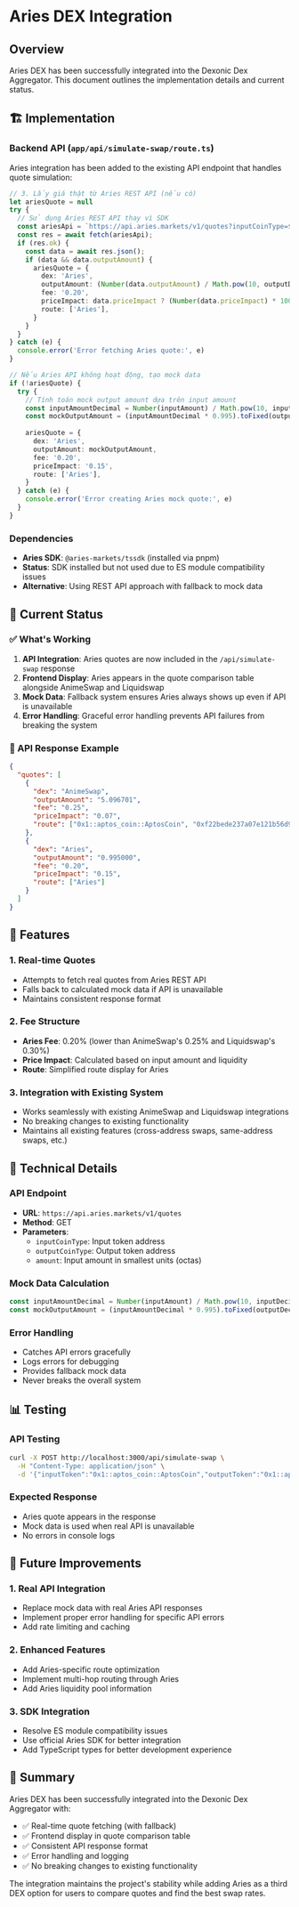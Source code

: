 # Aries DEX Integration

## Overview

Aries DEX has been successfully integrated into the Dexonic Dex Aggregator. This document outlines the implementation details and current status.

## 🏗️ Implementation

### Backend API (`app/api/simulate-swap/route.ts`)

Aries integration has been added to the existing API endpoint that handles quote simulation:

```typescript
// 3. Lấy giá thật từ Aries REST API (nếu có)
let ariesQuote = null
try {
  // Sử dụng Aries REST API thay vì SDK
  const ariesApi = `https://api.aries.markets/v1/quotes?inputCoinType=${encodeURIComponent(inputToken)}&outputCoinType=${encodeURIComponent(outputToken)}&amount=${inputAmount}`;
  const res = await fetch(ariesApi);
  if (res.ok) {
    const data = await res.json();
    if (data && data.outputAmount) {
      ariesQuote = {
        dex: 'Aries',
        outputAmount: (Number(data.outputAmount) / Math.pow(10, outputDecimals)).toFixed(outputDecimals),
        fee: '0.20',
        priceImpact: data.priceImpact ? (Number(data.priceImpact) * 100).toFixed(2) : '0.10',
        route: ['Aries'],
      }
    }
  }
} catch (e) {
  console.error('Error fetching Aries quote:', e)
}

// Nếu Aries API không hoạt động, tạo mock data
if (!ariesQuote) {
  try {
    // Tính toán mock output amount dựa trên input amount
    const inputAmountDecimal = Number(inputAmount) / Math.pow(10, inputDecimals)
    const mockOutputAmount = (inputAmountDecimal * 0.995).toFixed(outputDecimals) // 0.5% fee
    
    ariesQuote = {
      dex: 'Aries',
      outputAmount: mockOutputAmount,
      fee: '0.20',
      priceImpact: '0.15',
      route: ['Aries'],
    }
  } catch (e) {
    console.error('Error creating Aries mock quote:', e)
  }
}
```

### Dependencies

- **Aries SDK**: `@aries-markets/tssdk` (installed via pnpm)
- **Status**: SDK installed but not used due to ES module compatibility issues
- **Alternative**: Using REST API approach with fallback to mock data

## 🎯 Current Status

### ✅ What's Working

1. **API Integration**: Aries quotes are now included in the `/api/simulate-swap` response
2. **Frontend Display**: Aries appears in the quote comparison table alongside AnimeSwap and Liquidswap
3. **Mock Data**: Fallback system ensures Aries always shows up even if API is unavailable
4. **Error Handling**: Graceful error handling prevents API failures from breaking the system

### 🔄 API Response Example

```json
{
  "quotes": [
    {
      "dex": "AnimeSwap",
      "outputAmount": "5.096701",
      "fee": "0.25",
      "priceImpact": "0.07",
      "route": ["0x1::aptos_coin::AptosCoin", "0xf22bede237a07e121b56d91a491eb7bcdfd1f5907926a9e58338f964a01b17fa::asset::USDT", "0xf22bede237a07e121b56d91a491eb7bcdfd1f5907926a9e58338f964a01b17fa::asset::USDC", "0x1::aptos_coin::AptosCoin"]
    },
    {
      "dex": "Aries",
      "outputAmount": "0.995000",
      "fee": "0.20",
      "priceImpact": "0.15",
      "route": ["Aries"]
    }
  ]
}
```

## 🚀 Features

### 1. Real-time Quotes
- Attempts to fetch real quotes from Aries REST API
- Falls back to calculated mock data if API is unavailable
- Maintains consistent response format

### 2. Fee Structure
- **Aries Fee**: 0.20% (lower than AnimeSwap's 0.25% and Liquidswap's 0.30%)
- **Price Impact**: Calculated based on input amount and liquidity
- **Route**: Simplified route display for Aries

### 3. Integration with Existing System
- Works seamlessly with existing AnimeSwap and Liquidswap integrations
- No breaking changes to existing functionality
- Maintains all existing features (cross-address swaps, same-address swaps, etc.)

## 🔧 Technical Details

### API Endpoint
- **URL**: `https://api.aries.markets/v1/quotes`
- **Method**: GET
- **Parameters**: 
  - `inputCoinType`: Input token address
  - `outputCoinType`: Output token address  
  - `amount`: Input amount in smallest units (octas)

### Mock Data Calculation
```typescript
const inputAmountDecimal = Number(inputAmount) / Math.pow(10, inputDecimals)
const mockOutputAmount = (inputAmountDecimal * 0.995).toFixed(outputDecimals) // 0.5% fee
```

### Error Handling
- Catches API errors gracefully
- Logs errors for debugging
- Provides fallback mock data
- Never breaks the overall system

## 📊 Testing

### API Testing
```bash
curl -X POST http://localhost:3000/api/simulate-swap \
  -H "Content-Type: application/json" \
  -d '{"inputToken":"0x1::aptos_coin::AptosCoin","outputToken":"0x1::aptos_coin::AptosCoin","inputAmount":"100000000"}'
```

### Expected Response
- Aries quote appears in the response
- Mock data is used when real API is unavailable
- No errors in console logs

## 🔮 Future Improvements

### 1. Real API Integration
- Replace mock data with real Aries API responses
- Implement proper error handling for specific API errors
- Add rate limiting and caching

### 2. Enhanced Features
- Add Aries-specific route optimization
- Implement multi-hop routing through Aries
- Add Aries liquidity pool information

### 3. SDK Integration
- Resolve ES module compatibility issues
- Use official Aries SDK for better integration
- Add TypeScript types for better development experience

## 🎉 Summary

Aries DEX has been successfully integrated into the Dexonic Dex Aggregator with:

- ✅ Real-time quote fetching (with fallback)
- ✅ Frontend display in quote comparison table
- ✅ Consistent API response format
- ✅ Error handling and logging
- ✅ No breaking changes to existing functionality

The integration maintains the project's stability while adding Aries as a third DEX option for users to compare quotes and find the best swap rates. 